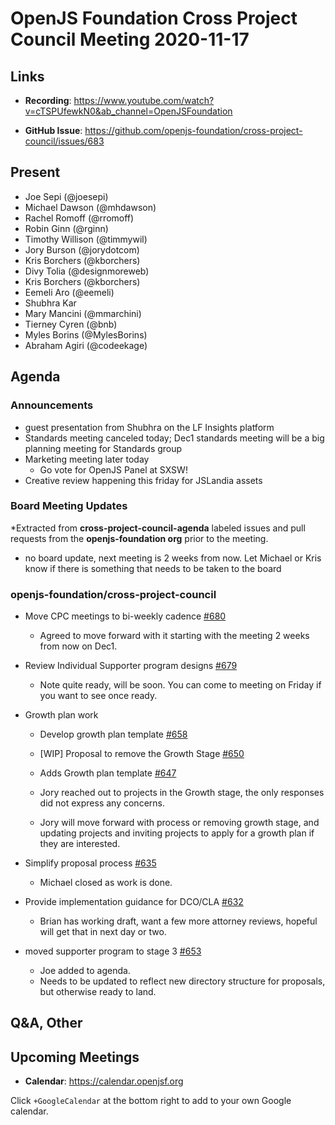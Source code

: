 # OpenJS Foundation Cross Project Council Meeting 2020-11-17

## Links

* **Recording**: https://www.youtube.com/watch?v=cTSPUfewkN0&ab_channel=OpenJSFoundation

* **GitHub Issue**: https://github.com/openjs-foundation/cross-project-council/issues/683

## Present

* Joe Sepi (@joesepi)
* Michael Dawson (@mhdawson)
* Rachel Romoff (@rromoff)
* Robin Ginn (@rginn)
* Timothy Willison (@timmywil)
* Jory Burson (@jorydotcom)
* Kris Borchers (@kborchers)
* Divy Tolia (@designmoreweb)
* Kris Borchers (@kborchers)
* Eemeli Aro (@eemeli)
* Shubhra Kar 
* Mary Mancini (@mmarchini)
* Tierney Cyren (@bnb)
* Myles Borins (@MylesBorins)
* Abraham Agiri (@codeekage)

## Agenda

### Announcements

* guest presentation from Shubhra on the LF Insights platform
* Standards meeting canceled today; Dec1 standards meeting will be a big planning meeting for Standards group
* Marketing meeting later today
  * Go vote for OpenJS Panel at SXSW!
* Creative review happening this friday for JSLandia assets

### Board Meeting Updates
 
*Extracted from **cross-project-council-agenda** labeled issues and pull requests from the **openjs-foundation org** prior to the meeting.
  
* no board update, next meeting is 2 weeks from now. Let Michael or Kris know if there is
  something that needs to be taken to the board

### openjs-foundation/cross-project-council

* Move CPC meetings to bi-weekly cadence [#680](https://github.com/openjs-foundation/cross-project-council/issues/680)
  * Agreed to move forward with it starting with the meeting 2 weeks from now on Dec1.

* Review Individual Supporter program designs [#679](https://github.com/openjs-foundation/cross-project-council/issues/679)
  * Note quite ready, will be soon. You can come to meeting on Friday if you want to see once
     ready.

* Growth plan work
  * Develop growth plan template   [#658](https://github.com/openjs-foundation/cross-project-council/issues/658)
  * \[WIP\] Proposal to remove the Growth Stage [#650](https://github.com/openjs-foundation/cross-project-council/pull/650)
  * Adds Growth plan template [#647](https://github.com/openjs-foundation/cross-project-council/pull/647)

  * Jory reached out to projects in the Growth stage, the only responses did not express any
    concerns. 
  * Jory will move forward with process or removing growth stage, and updating projects and
    inviting projects to apply for a growth plan if they are interested.

* Simplify proposal process [#635](https://github.com/openjs-foundation/cross-project-council/issues/635)
  * Michael closed as work is done.

* Provide implementation guidance for DCO/CLA [#632](https://github.com/openjs-foundation/cross-project-council/issues/632)
  * Brian has working draft, want a few more attorney reviews, hopeful will get that in next day or
     two.

* moved supporter program to stage 3
[#653](https://github.com/openjs-foundation/cross-project-council/pull/653)
  * Joe added to agenda.
  * Needs to be updated to reflect new directory structure for proposals, but otherwise ready to
    land.

## Q&A, Other

## Upcoming Meetings

* **Calendar**: https://calendar.openjsf.org

Click `+GoogleCalendar` at the bottom right to add to your own Google calendar.
